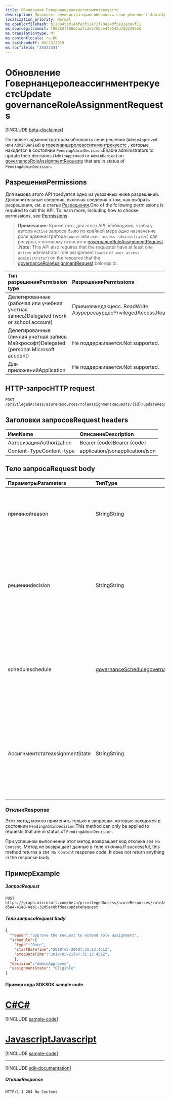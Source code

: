 ```yaml
---
title: Обновление Говернанцеролеассигнментрекуестс
description: Позволяет администраторам обновлять свои решения (`AdminApproved` или `AdminDenied`) в говернанцеролеассигнментрекуестс, которые находятся в состоянии `PendingAdminDecision`.
localization_priority: Normal
ms.openlocfilehash: b123345ed14bfe3f12471f70a24df5e02aca0f11
ms.sourcegitcommit: f80282ff00d5aafc3e575bce447543d7dd23963d
ms.translationtype: MT
ms.contentlocale: ru-RU
ms.lasthandoff: 05/23/2019
ms.locfileid: "34422341"
---
```

# <a name="update-governanceroleassignmentrequests"></a><span data-ttu-id="a937c-103">Обновление Говернанцеролеассигнментрекуестс</span><span class="sxs-lookup"><span data-stu-id="a937c-103">Update governanceRoleAssignmentRequests</span></span>

[!INCLUDE [beta-disclaimer](../../includes/beta-disclaimer.md)]

<span data-ttu-id="a937c-104">Позволяет администраторам обновлять свои решения (`AdminApproved` или `AdminDenied`) в [говернанцеролеассигнментрекуестс](../resources/governanceroleassignmentrequest.md) , которые находятся в состоянии `PendingAdminDecision`.</span><span class="sxs-lookup"><span data-stu-id="a937c-104">Enable administrators to update their decisions (`AdminApproved` or `AdminDenied`) on [governanceRoleAssignmentRequests](../resources/governanceroleassignmentrequest.md) that are in status of `PendingAdminDecision`.</span></span>

## <a name="permissions"></a><span data-ttu-id="a937c-105">Разрешения</span><span class="sxs-lookup"><span data-stu-id="a937c-105">Permissions</span></span>
<span data-ttu-id="a937c-p101">Для вызова этого API требуется одно из указанных ниже разрешений. Дополнительные сведения, включая сведения о том, как выбрать разрешения, см. в статье [Разрешения](/graph/permissions-reference).</span><span class="sxs-lookup"><span data-stu-id="a937c-p101">One of the following permissions is required to call this API. To learn more, including how to choose permissions, see [Permissions](/graph/permissions-reference).</span></span>

><span data-ttu-id="a937c-108">**Примечание:** Кроме того, для этого API необходимо, чтобы у автора `Active` запроса было по крайней мере одно назначение роли администратора (`owner` или `user access administrator`) для ресурса, к которому относится [governanceRoleAssignmentRequest](../resources/governanceroleassignmentrequest.md) .</span><span class="sxs-lookup"><span data-stu-id="a937c-108">**Note:** This API also requires that the requester have at least one `Active` adminstrator role assignment (`owner` or `user access administrator`) on the resource that the [governanceRoleAssignmentRequest](../resources/governanceroleassignmentrequest.md) belongs to.</span></span> 

|<span data-ttu-id="a937c-109">Тип разрешения</span><span class="sxs-lookup"><span data-stu-id="a937c-109">Permission type</span></span>      | <span data-ttu-id="a937c-110">Разрешения</span><span class="sxs-lookup"><span data-stu-id="a937c-110">Permissions</span></span>              |
|:--------------------|:---------------------------------------------------------|
|<span data-ttu-id="a937c-111">Делегированные (рабочая или учебная учетная запись)</span><span class="sxs-lookup"><span data-stu-id="a937c-111">Delegated (work or school account)</span></span> | <span data-ttu-id="a937c-112">Привилежедакцесс. ReadWrite. Азурересаурцес</span><span class="sxs-lookup"><span data-stu-id="a937c-112">PrivilegedAccess.ReadWrite.AzureResources</span></span>  |
|<span data-ttu-id="a937c-113">Делегированные (личная учетная запись Майкрософт)</span><span class="sxs-lookup"><span data-stu-id="a937c-113">Delegated (personal Microsoft account)</span></span> | <span data-ttu-id="a937c-114">Не поддерживается.</span><span class="sxs-lookup"><span data-stu-id="a937c-114">Not supported.</span></span>    |
|<span data-ttu-id="a937c-115">Для приложений</span><span class="sxs-lookup"><span data-stu-id="a937c-115">Application</span></span> | <span data-ttu-id="a937c-116">Не поддерживается.</span><span class="sxs-lookup"><span data-stu-id="a937c-116">Not supported.</span></span> |

## <a name="http-request"></a><span data-ttu-id="a937c-117">HTTP-запрос</span><span class="sxs-lookup"><span data-stu-id="a937c-117">HTTP request</span></span>
<!-- { "blockType": "ignored" } -->
```http
POST /privilegedAccess/azureResources/roleAssignmentRequests/{id}/updateRequest   
```

## <a name="request-headers"></a><span data-ttu-id="a937c-118">Заголовки запросов</span><span class="sxs-lookup"><span data-stu-id="a937c-118">Request headers</span></span>
| <span data-ttu-id="a937c-119">Имя</span><span class="sxs-lookup"><span data-stu-id="a937c-119">Name</span></span>           | <span data-ttu-id="a937c-120">Описание</span><span class="sxs-lookup"><span data-stu-id="a937c-120">Description</span></span>|
|:---------------|:----------|
| <span data-ttu-id="a937c-121">Авторизация</span><span class="sxs-lookup"><span data-stu-id="a937c-121">Authorization</span></span>  | <span data-ttu-id="a937c-122">Bearer {code}</span><span class="sxs-lookup"><span data-stu-id="a937c-122">Bearer {code}</span></span>|
| <span data-ttu-id="a937c-123">Content-Type</span><span class="sxs-lookup"><span data-stu-id="a937c-123">Content-type</span></span>  | <span data-ttu-id="a937c-124">application/json</span><span class="sxs-lookup"><span data-stu-id="a937c-124">application/json</span></span>|

## <a name="request-body"></a><span data-ttu-id="a937c-125">Тело запроса</span><span class="sxs-lookup"><span data-stu-id="a937c-125">Request body</span></span>

|<span data-ttu-id="a937c-126">Параметры</span><span class="sxs-lookup"><span data-stu-id="a937c-126">Parameters</span></span>      |<span data-ttu-id="a937c-127">Тип</span><span class="sxs-lookup"><span data-stu-id="a937c-127">Type</span></span>                   |<span data-ttu-id="a937c-128">Обязательный</span><span class="sxs-lookup"><span data-stu-id="a937c-128">Required</span></span> |<span data-ttu-id="a937c-129">Описание</span><span class="sxs-lookup"><span data-stu-id="a937c-129">Description</span></span>|
|:-------------|:----------------------|:--------|:----------|
|<span data-ttu-id="a937c-130">причиной</span><span class="sxs-lookup"><span data-stu-id="a937c-130">reason</span></span>        |<span data-ttu-id="a937c-131">String</span><span class="sxs-lookup"><span data-stu-id="a937c-131">String</span></span>                 |<span data-ttu-id="a937c-132">✓</span><span class="sxs-lookup"><span data-stu-id="a937c-132">✓</span></span>        |<span data-ttu-id="a937c-133">Причина, предоставляемая администратором для своего решения.</span><span class="sxs-lookup"><span data-stu-id="a937c-133">The reason provided by the administrator for his decision.</span></span>|
|<span data-ttu-id="a937c-134">решении</span><span class="sxs-lookup"><span data-stu-id="a937c-134">decision</span></span>        |<span data-ttu-id="a937c-135">String</span><span class="sxs-lookup"><span data-stu-id="a937c-135">String</span></span>                 |<span data-ttu-id="a937c-136">✓</span><span class="sxs-lookup"><span data-stu-id="a937c-136">✓</span></span>        |<span data-ttu-id="a937c-137">Принятие решения администратором запроса на назначение роли.</span><span class="sxs-lookup"><span data-stu-id="a937c-137">The administrator decision of the role assignment request.</span></span> <span data-ttu-id="a937c-138">Значение должно быть Обновлено как `AdminApproved` или. `AdminDenied`</span><span class="sxs-lookup"><span data-stu-id="a937c-138">The value should be updated as `AdminApproved` or `AdminDenied`.</span></span>|
|<span data-ttu-id="a937c-139">schedule</span><span class="sxs-lookup"><span data-stu-id="a937c-139">schedule</span></span>      |[<span data-ttu-id="a937c-140">governanceSchedule</span><span class="sxs-lookup"><span data-stu-id="a937c-140">governanceSchedule</span></span>](../resources/governanceschedule.md)|        | <span data-ttu-id="a937c-141">Расписание запроса на назначение роли.</span><span class="sxs-lookup"><span data-stu-id="a937c-141">The schedule of the role assignment request.</span></span> <span data-ttu-id="a937c-142">Для состояния `AdminApproved`это обязательное требование.</span><span class="sxs-lookup"><span data-stu-id="a937c-142">For status of `AdminApproved`, it is required.</span></span>|
|<span data-ttu-id="a937c-143">Ассигнментстате</span><span class="sxs-lookup"><span data-stu-id="a937c-143">assignmentState</span></span>      |<span data-ttu-id="a937c-144">String</span><span class="sxs-lookup"><span data-stu-id="a937c-144">String</span></span>|         | <span data-ttu-id="a937c-145">Состояние присваивания, а также значения: `Eligible` или. `Active`</span><span class="sxs-lookup"><span data-stu-id="a937c-145">The state of assignment, and the values can be `Eligible` or `Active`.</span></span> <span data-ttu-id="a937c-146">Для решения `AdminApproved`это необходимо.</span><span class="sxs-lookup"><span data-stu-id="a937c-146">For decision of `AdminApproved`, it is required.</span></span> |
### <a name="response"></a><span data-ttu-id="a937c-147">Отклик</span><span class="sxs-lookup"><span data-stu-id="a937c-147">Response</span></span>
<span data-ttu-id="a937c-148">Этот метод можно применять только к запросам, которые находятся в состоянии `PendingAdminDecision`.</span><span class="sxs-lookup"><span data-stu-id="a937c-148">This method can only be applied to requests that are in status of `PendingAdminDecision`.</span></span>

<span data-ttu-id="a937c-p105">При успешном выполнении этот метод возвращает код отклика `204 No Content`. Метод не возвращает данные в теле отклика.</span><span class="sxs-lookup"><span data-stu-id="a937c-p105">If successful, this method returns a `204 No Content` response code. It does not return anything in the response body.</span></span>

## <a name="example"></a><span data-ttu-id="a937c-151">Пример</span><span class="sxs-lookup"><span data-stu-id="a937c-151">Example</span></span>
##### <a name="request"></a><span data-ttu-id="a937c-152">Запрос</span><span class="sxs-lookup"><span data-stu-id="a937c-152">Request</span></span>
<!-- {
  "blockType": "request",
  "name": "updaterequest_governanceroleassignmentrequest"
}-->
```http
POST https://graph.microsoft.com/beta/privilegedAccess/azureResources/roleAssignmentRequests/7c53453e-d5a4-41e0-8eb1-32d5ec8bfdee/updateRequest
```
##### <a name="request-body"></a><span data-ttu-id="a937c-153">Тело запроса</span><span class="sxs-lookup"><span data-stu-id="a937c-153">Request body</span></span>
```json
{
  "reason":"approve the request to extend role assignment",
  "schedule":{
    "type":"Once",
    "startDateTime":"2018-02-20T07:31:13.451Z",
    "stopDateTime":"2018-05-21T07:31:13.451Z",
    },
  "decision":"AdminApproved",
  "assignmentState": "Eligible"
}
```
#### <a name="sdk-sample-code"></a><span data-ttu-id="a937c-154">Пример кода SDK</span><span class="sxs-lookup"><span data-stu-id="a937c-154">SDK sample code</span></span>
# <a name="ctabcs"></a>[<span data-ttu-id="a937c-155">C#</span><span class="sxs-lookup"><span data-stu-id="a937c-155">C#</span></span>](#tab/cs)
[!INCLUDE [sample-code](../includes/updaterequest_governanceroleassignmentrequest-Cs-snippets.md)]

# <a name="javascripttabjavascript"></a>[<span data-ttu-id="a937c-156">Javascript</span><span class="sxs-lookup"><span data-stu-id="a937c-156">Javascript</span></span>](#tab/javascript)
[!INCLUDE [sample-code](../includes/updaterequest_governanceroleassignmentrequest-Javascript-snippets.md)]

---

[!INCLUDE [sdk-documentation](../includes/snippets_sdk_documentation_link.md)]

##### <a name="response"></a><span data-ttu-id="a937c-157">Отклик</span><span class="sxs-lookup"><span data-stu-id="a937c-157">Response</span></span>
<!-- {
  "blockType": "response",
  "@odata.type": "microsoft.graph.None"
} -->
```http
HTTP/1.1 204 No Content
```


<!-- uuid: 8fcb5dbc-d5aa-4681-8e31-b001d5168d79
2015-10-25 14:57:30 UTC -->
<!--
{
  "type": "#page.annotation",
  "description": "UpdateRequest governanceRoleAssignmentRequest",
  "keywords": "",
  "section": "documentation",
  "tocPath": "",
  "suppressions": [
    "Error: /api-reference/beta/api/governanceroleassignmentrequest-update.md:\r\n      BookmarkMissing: '[#tab/cs](C#)'. Did you mean: #c (score: 5)",
    "Error: /api-reference/beta/api/governanceroleassignmentrequest-update.md:\r\n      BookmarkMissing: '[#tab/javascript](Javascript)'. Did you mean: #javascript (score: 4)"
  ]
}
-->
